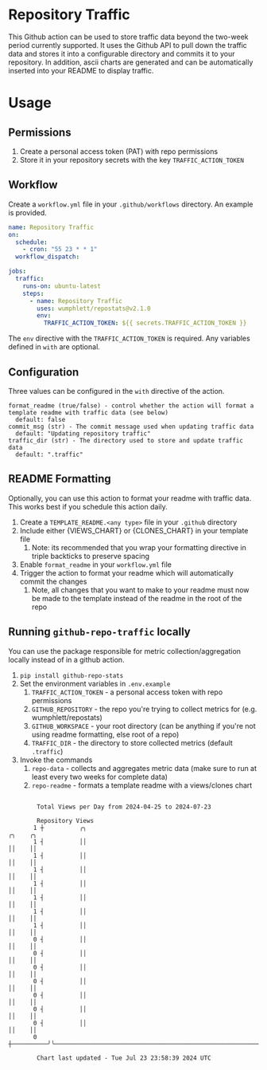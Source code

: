 # Repository Traffic

This Github action can be used to store traffic data beyond the two-week period currently supported.
It uses the Github API to pull down the traffic data and stores it into a configurable directory and commits it to your 
repository. In addition, ascii charts are generated and can be automatically inserted into your README to display traffic.

# Usage
## Permissions
1. Create a personal access token (PAT) with repo permissions
2. Store it in your repository secrets with the key `TRAFFIC_ACTION_TOKEN`

## Workflow
Create a `workflow.yml` file in your `.github/workflows` directory. An example is provided.

```yaml
name: Repository Traffic
on:
  schedule:
    - cron: "55 23 * * 1"
  workflow_dispatch:

jobs:
  traffic:
    runs-on: ubuntu-latest
    steps:
      - name: Repository Traffic
        uses: wumphlett/repostats@v2.1.0
        env:
          TRAFFIC_ACTION_TOKEN: ${{ secrets.TRAFFIC_ACTION_TOKEN }}
```
The `env` directive with the `TRAFFIC_ACTION_TOKEN` is required. Any variables defined in `with` are optional.

## Configuration
Three values can be configured in the `with` directive of the action.
```
format_readme (true/false) - control whether the action will format a template readme with traffic data (see below)
  default: false
commit_msg (str) - The commit message used when updating traffic data
  default: "Updating repository traffic"
traffic_dir (str) - The directory used to store and update traffic data
  default: ".traffic"
```

## README Formatting
Optionally, you can use this action to format your readme with traffic data. This works best if you schedule this action
daily.

1. Create a `TEMPLATE_README.<any type>` file in your `.github` directory
2. Include either {VIEWS_CHART} or {CLONES_CHART} in your template file
   1. Note: its recommended that you wrap your formatting directive in triple backticks to preserve spacing
3. Enable `format_readme` in your `workflow.yml` file
4. Trigger the action to format your readme which will automatically commit the changes
   1. Note, all changes that you want to make to your readme must now be made to the template instead of the readme in the root of the repo

## Running `github-repo-traffic` locally
You can use the package responsible for metric collection/aggregation locally instead of in a github action.

1. `pip install github-repo-stats`
2. Set the environment variables in `.env.example`
   1. `TRAFFIC_ACTION_TOKEN` - a personal access token with repo permissions
   2. `GITHUB_REPOSITORY` - the repo you're trying to collect metrics for (e.g. wumphlett/repostats)
   3. `GITHUB_WORKSPACE` - your root directory (can be anything if you're not using readme formatting, else root of a repo)
   4. `TRAFFIC_DIR` - the directory to store collected metrics (default `.traffic`)
3. Invoke the commands
   1. `repo-data` - collects and aggregates metric data (make sure to run at least every two weeks for complete data)
   2. `repo-readme` - formats a template readme with a views/clones chart

```

        Total Views per Day from 2024-04-25 to 2024-07-23

        Repository Views
       1 ┼          ╭╮                                                                    ╭╮    ╭╮
       1 ┤          ││                                                                    ││    ││
       1 ┤          ││                                                                    ││    ││
       1 ┤          ││                                                                    ││    ││
       1 ┤          ││                                                                    ││    ││
       1 ┤          ││                                                                    ││    ││
       1 ┤          ││                                                                    ││    ││
       1 ┤          ││                                                                    ││    ││
       0 ┤          ││                                                                    ││    ││
       0 ┤          ││                                                                    ││    ││
       0 ┤          ││                                                                    ││    ││
       0 ┤          ││                                                                    ││    ││
       0 ┤          ││                                                                    ││    ││
       0 ┤          ││                                                                    ││    ││
       0 ┤          ││                                                                    ││    ││
       0 ┼──────────╯╰────────────────────────────────────────────────────────────────────╯╰────╯╰─

        Chart last updated - Tue Jul 23 23:58:39 2024 UTC
        
```

